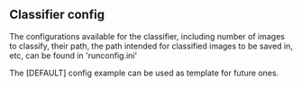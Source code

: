 ## Classifier config	
The configurations available for the classifier, including number of images to classify, their path, the path intended for classified images to be saved in, etc, can be found in 'runconfig.ini'

The [DEFAULT] config example can be used as template for future ones. 
